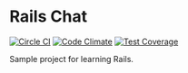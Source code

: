 Rails Chat
==========
[![Circle CI](https://circleci.com/gh/1000k/rails-chat.svg?style=svg)](https://circleci.com/gh/1000k/rails-chat) [![Code Climate](https://codeclimate.com/github/1000k/rails-chat/badges/gpa.svg)](https://codeclimate.com/github/1000k/rails-chat) [![Test Coverage](https://codeclimate.com/github/1000k/rails-chat/badges/coverage.svg)](https://codeclimate.com/github/1000k/rails-chat/coverage)

Sample project for learning Rails.